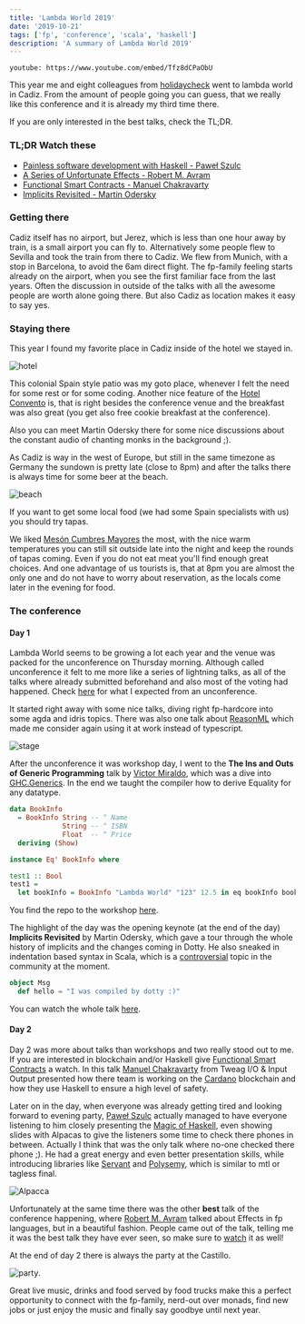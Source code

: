 ```yaml
---
title: 'Lambda World 2019'
date: '2019-10-21'
tags: ['fp', 'conference', 'scala', 'haskell']
description: 'A summary of Lambda World 2019'
---
```


`youtube: https://www.youtube.com/embed/Tfz8dCPaObU`

This year me and eight colleagues from [holidaycheck](https://github.com/holidaycheck) went to lambda world in Cadiz.
From the amount of people going you can guess, that we really like this conference and it is already my third time there.

If you are only interested in the best talks, check the TL;DR.

### TL;DR Watch these

* [Painless software development with Haskell - Paweł Szulc](https://www.youtube.com/watch?v=idU7GdlfP9Q)
* [A Series of Unfortunate Effects - Robert M. Avram](https://www.youtube.com/watch?v=y5jZnMImbMY)
* [Functional Smart Contracts - Manuel Chakravarty](https://www.youtube.com/watch?v=7fbHdrcMsEs&t=1s)
* [Implicits Revisited - Martin Odersky](https://www.youtube.com/watch?v=uPd9kJq-Z8o)

### Getting there

Cadiz itself has no airport, but Jerez, which is less than one hour away by train, is a small airport you can fly to. Alternatively some people flew to Sevilla and took the train from there to Cadiz.
We flew from Munich, with a stop in Barcelona, to avoid the 6am direct flight. The fp-family feeling starts already on the airport, when you see the first familiar face from the last years.
Often the discussion in outside of the talks with all the awesome people are worth alone going there. But also Cadiz as location makes it easy to say yes.

### Staying there

This year I found my favorite place in Cadiz inside of the hotel we stayed in.

![hotel](./media/hotel.JPG)

This colonial Spain style patio was my goto place, whenever I felt the need for some rest or for some coding. Another nice feature of the
[Hotel Convento](https://www.holidaycheck.de/hi/hotel-boutique-convento-cadiz/d5a48c7c-7080-3e85-bb9e-db08fbf4d718) is, that is right besides the conference venue and the breakfast was also great (you get also free cookie breakfast at the conference).

Also you can meet Martin Odersky there for some nice discussions about the constant audio of chanting monks in the background ;).

As Cadiz is way in the west of Europe, but still in the same timezone as Germany the sundown is pretty late (close to 8pm) and after the talks there is always time for some beer at the beach.

![beach](./media/beach.jpg)

If you want to get some local food (we had some Spain specialists with us) you should try tapas. 

We liked [Mesón Cumbres Mayores](https://www.google.com/maps/place/Mes%C3%B3n+Cumbres+Mayores/@36.5358926,-6.2990559,17z/data=!4m5!3m4!1s0x0:0x478ff094f70cefd1!8m2!3d36.5358926!4d-6.2968672?hl=en-DE) the most, with the nice warm temperatures you can still sit outside late into the night and keep the rounds of tapas coming. Even if you do not eat meat you'll find enough great choices. And one advantage of us tourists is, that at 8pm you are almost the only one and do not have to worry about reservation, as the locals come later in the evening for food.

### The conference

#### Day 1

Lambda World seems to be growing a lot each year and the venue was packed for the unconference on Thursday morning.
Although called unconference it felt to me more like a series of lightning talks, as all of the talks where already submitted beforehand and also most of the voting had happened. Check [here](https://en.wikipedia.org/wiki/Unconference) for what I expected from an unconference.

It started right away with some nice talks, diving right fp-hardcore into some agda and idris topics. There was also one talk about [ReasonML](https://reasonml.github.io/) which made me consider again using it at work instead of typescript.

![stage](./media/stage.jpg)

After the unconference it was workshop day, I went to the **The Ins and Outs of Generic Programming** talk by [Victor Miraldo](https://victorcmiraldo.github.io/), which was a dive into [GHC.Generics](https://wiki.haskell.org/GHC.Generics). In the end we taught the compiler how to derive Equality for any datatype.

```haskell
data BookInfo
  = BookInfo String -- ^ Name
             String -- ^ ISBN
             Float  -- ^ Price
  deriving (Show)

instance Eq' BookInfo where

test1 :: Bool
test1 =
  let bookInfo = BookInfo "Lambda World" "123" 12.5 in eq bookInfo bookInfo
```

You find the repo to the workshop [here](https://github.com/VictorCMiraldo/lw2019-generics-workshop).

The highlight of the day was the opening keynote (at the end of the day) **Implicits Revisited** by Martin Odersky, which gave a tour through the whole history of implicits and the changes coming in Dotty.
He also sneaked in indentation based syntax in Scala, which is a [controversial](https://github.com/lampepfl/dotty/issues/2491) topic in the community at the moment.

```scala
object Msg 
  def hello = "I was compiled by dotty :)"
```

You can watch the whole talk [here](https://www.youtube.com/watch?v=uPd9kJq-Z8o).

#### Day 2

Day 2 was more about talks than workshops and two really stood out to me.
If you are interested in blockchain and/or Haskell give [Functional Smart Contracts](https://www.youtube.com/watch?v=7fbHdrcMsEs) a watch. In this talk [Manuel Chakravarty](https://twitter.com/TacticalGrace) from Tweag I/O & Input Output presented how there team is working on the [Cardano](https://www.cardano.org/en/home/) blockchain and how they use Haskell to ensure a high level of safety.

Later on in the day, when everyone was already getting tired and looking forward to evening party, [Paweł Szulc](https://twitter.com/rabbitonweb) actually managed to have everyone listening to him closely presenting the [Magic of Haskell](https://www.youtube.com/watch?v=idU7GdlfP9Q), even showing slides with Alpacas to give the listeners some time to check there phones in between. Actually I think that was the only talk where no-one checked there phone ;).
He had a great energy and even better presentation skills, while introducing libraries like [Servant](https://www.servant.dev/) and [Polysemy](https://github.com/polysemy-research/polysemy), which is similar to mtl or tagless final.

![Alpacca](./media/schulz.jpg)

Unfortunately at the same time there was the other **best** talk of the conference happening, where [Robert M. Avram](https://twitter.com/amrobert11) talked about Effects in fp languages, but in a beautiful fashion.
People came out of the talk, telling me it was the best talk they have ever seen, so make sure to [watch](https://www.youtube.com/watch?v=y5jZnMImbMY) it as well!


At the end of day 2 there is always the party at the Castillo.

![party](./media/party.jpg).

Great live music, drinks and food served by food trucks make this a perfect opportunity to connect with the fp-family, nerd-out over monads, find new jobs or just enjoy the music and finally say goodbye until next year.

